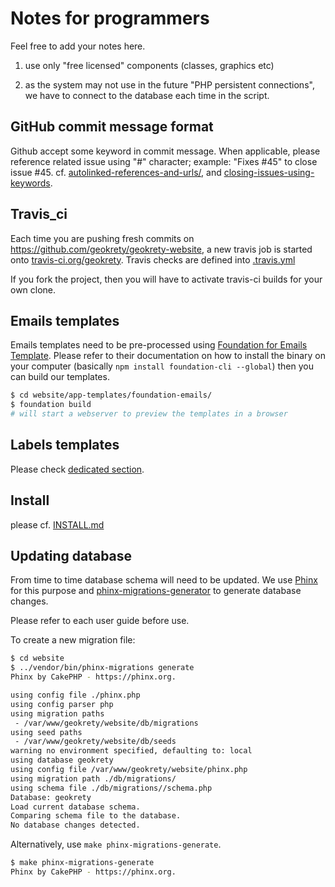 # Notes for programmers

Feel free to add your notes here.


1) use only "free licensed" components (classes, graphics etc)

2) as the system may not use in the future "PHP persistent connections", we have to connect to the database each time in the script.


## GitHub commit message format

Github accept some keyword in commit message. When applicable, please reference related issue using "#" character; example: "Fixes #45" to close issue #45.
cf. [autolinked-references-and-urls/](https://help.github.com/articles/autolinked-references-and-urls/), and [closing-issues-using-keywords](https://help.github.com/articles/closing-issues-using-keywords/).

## Travis_ci

Each time you are pushing fresh commits on https://github.com/geokrety/geokrety-website, a new travis job is started onto [travis-ci.org/geokrety](https://travis-ci.org/geokrety/geokrety-website/).
Travis checks are defined into [.travis.yml](website/.travis.yml)

If you fork the project, then you will have to activate travis-ci builds for your own clone.

## Emails templates
Emails templates need to be pre-processed using [Foundation for Emails Template](https://github.com/foundation/foundation-emails-template).
Please refer to their documentation on how to install the binary on your computer (basically `npm install foundation-cli --global`) then you can build our templates.

```bash
$ cd website/app-templates/foundation-emails/
$ foundation build
# will start a webserver to preview the templates in a browser
```

## Labels templates
Please check [dedicated section](CONTRIBUTING.label-templates.md).

## Install

please cf. [INSTALL.md](INSTALL.md)

## Updating database

From time to time database schema will need to be updated. We use [Phinx](https://phinx.org/)
for this purpose and [phinx-migrations-generator](https://odan.github.io/phinx-migrations-generator/)
to generate database changes.

Please refer to each user guide before use.

To create a new migration file:
```bash
$ cd website
$ ../vendor/bin/phinx-migrations generate
Phinx by CakePHP - https://phinx.org.

using config file ./phinx.php
using config parser php
using migration paths
 - /var/www/geokrety/website/db/migrations
using seed paths
 - /var/www/geokrety/website/db/seeds
warning no environment specified, defaulting to: local
using database geokrety
using config file /var/www/geokrety/website/phinx.php
using migration path ./db/migrations/
using schema file ./db/migrations//schema.php
Database: geokrety
Load current database schema.
Comparing schema file to the database.
No database changes detected.
```
 Alternatively, use `make phinx-migrations-generate`.
```bash
$ make phinx-migrations-generate
Phinx by CakePHP - https://phinx.org.
```
